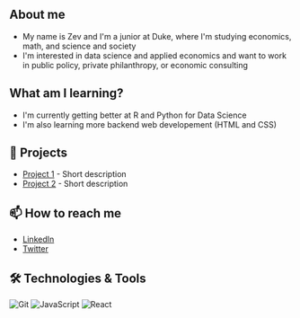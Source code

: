## About me
- My name is Zev and I'm a junior at Duke, where I'm studying economics, math, and science and society
- I'm interested in data science and applied economics and want to work in public policy, private philanthropy, or economic consulting

## What am I learning?
- I'm currently getting better at R and Python for Data Science
- I'm also learning more backend web developement (HTML and CSS)

## 🚀 Projects
- [Project 1](link) - Short description
- [Project 2](link) - Short description

## 📫 How to reach me
- [LinkedIn](your-link)
- [Twitter](your-link)

## 🛠️ Technologies & Tools
![Git](https://img.shields.io/badge/-Git-black?style=flat-square&logo=git)
![JavaScript](https://img.shields.io/badge/-JavaScript-black?style=flat-square&logo=javascript)
![React](https://img.shields.io/badge/-React-black?style=flat-square&logo=react)

<!--
**zev-vz/zev-vz** is a ✨ _special_ ✨ repository because its `README.md` (this file) appears on your GitHub profile.

Here are some ideas to get you started:

- 🔭 I’m currently working on ...
- 🌱 I’m currently learning ...
- 👯 I’m looking to collaborate on ...
- 🤔 I’m looking for help with ...
- 💬 Ask me about ...
- 📫 How to reach me: ...
- 😄 Pronouns: ...
- ⚡ Fun fact: ...
-->
